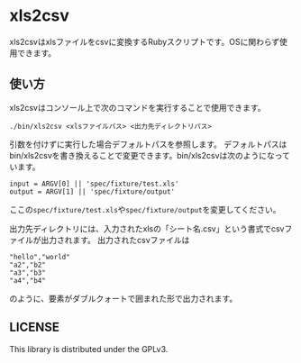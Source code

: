 xls2csv
=====================
xls2csvはxlsファイルをcsvに変換するRubyスクリプトです。OSに関わらず使用できます。

## 使い方
xls2csvはコンソール上で次のコマンドを実行することで使用できます。

    ./bin/xls2csv <xlsファイルパス> <出力先ディレクトリパス>

引数を付けずに実行した場合デフォルトパスを参照します。
デフォルトパスはbin/xls2csvを書き換えることで変更できます。bin/xls2csvは次のようになっています。

    input = ARGV[0] || 'spec/fixture/test.xls'
    output = ARGV[1] || 'spec/fixture/output'

ここの`spec/fixture/test.xls`や`spec/fixture/output`を変更してください。

出力先ディレクトリには、入力されたxlsの「シート名.csv」という書式でcsvファイルが出力されます。
出力されたcsvファイルは

    "hello","world"
    "a2","b2"
    "a3","b3"
    "a4","b4"

のように、要素がダブルクォートで囲まれた形で出力されます。

## LICENSE
This library is distributed under the GPLv3.